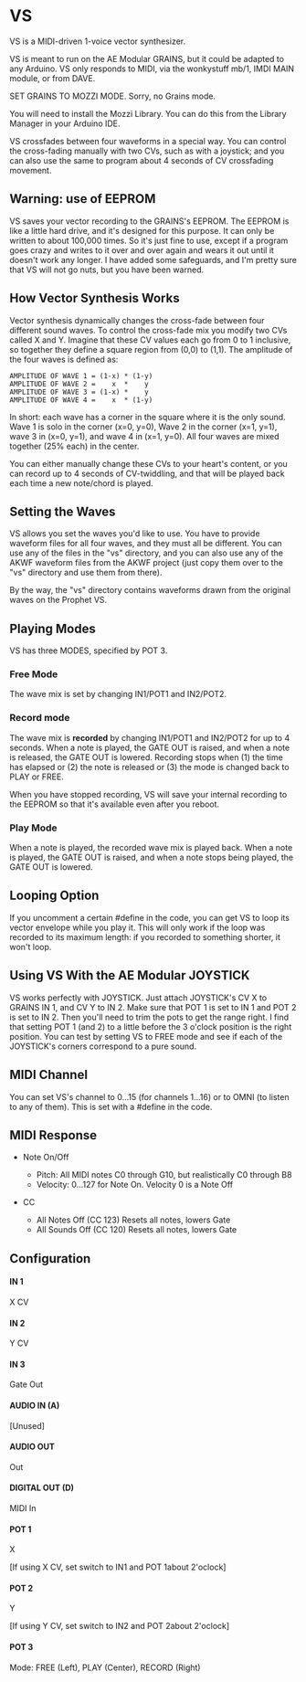 # VS

VS is a MIDI-driven 1-voice vector synthesizer.

VS is meant to run on the AE Modular GRAINS, but it could be adapted to any Arduino. VS only responds to MIDI, via the wonkystuff mb/1, IMDI MAIN module, or from DAVE. 

SET GRAINS TO MOZZI MODE.  Sorry, no Grains mode.

You will need to install the Mozzi Library.  You can do this from the Library Manager in your Arduino IDE.

VS crossfades between four waveforms in a special way.  You can control the cross-fading manually with two CVs, such as with a joystick; and you can also use the same to program about 4 seconds of CV crossfading movement.

## Warning: use of EEPROM

VS saves your vector recording to the GRAINS's EEPROM.  The EEPROM is like a little hard drive, and it's designed for this purpose.  It can only be written to about 100,000 times.  So it's just fine to use, except if a program goes crazy and writes to it over and over again and wears it out until it doesn't work any longer.  I have added some safeguards, and I'm pretty sure that VS will not go nuts, but you have been warned.  

## How Vector Synthesis Works

Vector synthesis dynamically changes the cross-fade between four different sound waves. To control the cross-fade mix you modify two CVs called X and Y.  Imagine that these CV values each go from 0 to 1 inclusive, so together they define a square region from (0,0) to (1,1).  The amplitude of the four waves is defined as:

    AMPLITUDE OF WAVE 1 = (1-x) * (1-y)
    AMPLITUDE OF WAVE 2 =    x  *    y
    AMPLITUDE OF WAVE 3 = (1-x) *    y
    AMPLITUDE OF WAVE 4 =    x  * (1-y)

In short: each wave has a corner in the square where it is the only sound.  Wave 1 is solo in the corner (x=0, y=0), Wave 2 in the corner (x=1, y=1), wave 3 in (x=0, y=1), and wave 4 in (x=1, y=0).  All four waves are mixed together (25% each) in the center.  

You can either manually change these CVs to your heart's content, or you can record up to 4 seconds of CV-twiddling, and that will be played back each time a new note/chord is played.


## Setting the Waves

VS allows you set the waves you'd like to use.  You have to provide waveform files for all four waves, and they must all be different.  You can use any of the files in the "vs" directory, and you can also use any of the AKWF waveform files from the AKWF project  (just copy them over to the "vs" directory and use them from there).  

By the way, the "vs" directory contains waveforms drawn from the original waves on the Prophet VS.


## Playing Modes

VS has three MODES, specified by POT 3.

### Free Mode
The wave mix is set by changing IN1/POT1 and IN2/POT2.

### Record mode
The wave mix is **recorded** by changing IN1/POT1 and IN2/POT2 for up to 4 seconds. When a note is played, the GATE OUT is raised, and when a note is released, the GATE OUT is lowered.  Recording stops when (1) the time has elapsed or (2) the note is released or (3) the mode is changed back to PLAY or FREE.

When you have stopped recording, VS will save your internal recording to the EEPROM so that it's available even after you reboot.  

### Play Mode

When a note is played, the recorded wave mix is played back.  When a note is played, the GATE OUT is raised, and when a note stops being played, the GATE OUT is lowered.

## Looping Option

If you uncomment a certain #define in the code,  you can get VS to loop its vector envelope while you play it. This will only work if the loop was recorded to its maximum length: if you recorded to something shorter, it won't loop.


## Using VS With the AE Modular JOYSTICK

VS works perfectly with JOYSTICK.  Just attach JOYSTICK's CV X to GRAINS IN 1, and CV Y to IN 2. Make sure that POT 1 is set to IN 1 and POT 2 is set to IN 2.  Then you'll need to trim the pots to get the range right.  I find that setting POT 1 (and 2) to a little before the 3 o'clock position is the right position.  You can test by setting VS to FREE mode and see if each of the JOYSTICK's corners correspond to a pure sound.



## MIDI Channel

You can set VS's channel to 0...15 (for channels 1...16) or to OMNI (to listen to any of them). This is set with a #define in the code.



## MIDI Response

- Note On/Off
    - Pitch: All MIDI notes C0 through G10, but realistically C0 through B8 
    - Velocity: 0...127 for Note On.  Velocity 0 is a Note Off

- CC
    - All Notes Off (CC 123) Resets all notes, lowers Gate
    - All Sounds Off (CC 120) Resets all notes, lowers Gate



## Configuration

#### IN 1
X CV
#### IN 2
Y CV
#### IN 3
Gate Out
#### AUDIO IN (A)
[Unused]
#### AUDIO OUT
Out
#### DIGITAL OUT (D) 
MIDI In
#### POT 1
X

[If using X CV, set switch to IN1 and POT 1about 2'oclock]
#### POT 2
Y

[If using Y CV, set switch to IN2 and POT 2about 2'oclock]
#### POT 3
Mode: FREE (Left), PLAY (Center), RECORD (Right)
